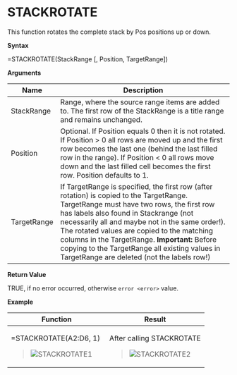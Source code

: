 # STACKROTATE

This function rotates the complete stack by Pos positions up or down.

**Syntax**

=STACKROTATE(StackRange \[, Position, TargetRange\])

**Arguments**

| Name        | Description                                                                                                                                                                                                                                                                                                                                                                                                                         |
|-------------|-------------------------------------------------------------------------------------------------------------------------------------------------------------------------------------------------------------------------------------------------------------------------------------------------------------------------------------------------------------------------------------------------------------------------------------|
| StackRange  | Range, where the source range items are added to. The first row of the StackRange is a title range and remains unchanged.                                                                                                                                                                                                                                                                                                           |
| Position    | Optional. If Position equals 0 then it is not rotated. If Position &gt; 0 all rows are moved up and the first row becomes the last one (behind the last filled row in the range). If Position &lt; 0 all rows move down and the last filled cell becomes the first row. Position defaults to 1.                                                                                                                                     |
| TargetRange | If TargetRange is specified, the first row (after rotation) is copied to the TargetRange. TargetRange must have two rows, the first row has labels also found in Stackrange (not necessarily all and maybe not in the same order!). The rotated values are copied to the matching columns in the TargetRange. **Important:** Before copying to the TargetRange all existing values in TargetRange are deleted (not the labels row!) |

**Return Value**

TRUE, if no error occurred, otherwise `error <error>` value.

**Example**

<table>
<colgroup>
<col style="width: 50%" />
<col style="width: 50%" />
</colgroup>
<thead>
<tr class="header">
<th>Function</th>
<th>Result</th>
</tr>
</thead>
<tbody>
<tr class="odd">
<td><p>=STACKROTATE(<span class="blue">A2:D6</span>, 1)</p>
<blockquote>
<p><img src="/images/STACKROTATE1.PNG" alt="STACKROTATE1" /></p>
</blockquote></td>
<td><p>After calling STACKROTATE</p>
<blockquote>
<p><img src="/images/STACKROTATE2.PNG" alt="STACKROTATE2" /></p>
</blockquote></td>
</tr>
</tbody>
</table>
